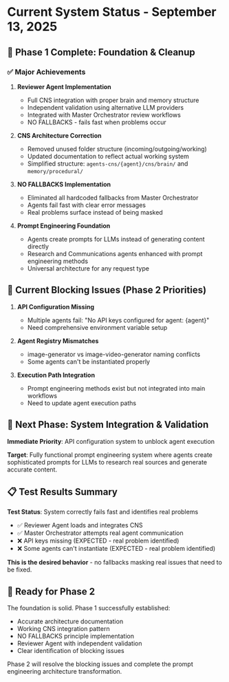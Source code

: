 # Current System Status - September 13, 2025

## 🏁 **Phase 1 Complete: Foundation & Cleanup**

### **✅ Major Achievements**

1. **Reviewer Agent Implementation**
   - Full CNS integration with proper brain and memory structure
   - Independent validation using alternative LLM providers
   - Integrated with Master Orchestrator review workflows
   - NO FALLBACKS - fails fast when problems occur

2. **CNS Architecture Correction**
   - Removed unused folder structure (incoming/outgoing/working)
   - Updated documentation to reflect actual working system
   - Simplified structure: `agents-cns/{agent}/cns/brain/` and `memory/procedural/`

3. **NO FALLBACKS Implementation**
   - Eliminated all hardcoded fallbacks from Master Orchestrator
   - Agents fail fast with clear error messages
   - Real problems surface instead of being masked

4. **Prompt Engineering Foundation**
   - Agents create prompts for LLMs instead of generating content directly
   - Research and Communications agents enhanced with prompt engineering methods
   - Universal architecture for any request type

## 🚧 **Current Blocking Issues (Phase 2 Priorities)**

1. **API Configuration Missing**
   - Multiple agents fail: "No API keys configured for agent: {agent}"
   - Need comprehensive environment variable setup

2. **Agent Registry Mismatches**
   - image-generator vs image-video-generator naming conflicts
   - Some agents can't be instantiated properly

3. **Execution Path Integration**
   - Prompt engineering methods exist but not integrated into main workflows
   - Need to update agent execution paths

## 🎯 **Next Phase: System Integration & Validation**

**Immediate Priority**: API configuration system to unblock agent execution

**Target**: Fully functional prompt engineering system where agents create sophisticated prompts for LLMs to research real sources and generate accurate content.

## 📋 **Test Results Summary**

**Test Status**: System correctly fails fast and identifies real problems
- ✅ Reviewer Agent loads and integrates CNS
- ✅ Master Orchestrator attempts real agent communication  
- ❌ API keys missing (EXPECTED - real problem identified)
- ❌ Some agents can't instantiate (EXPECTED - real problem identified)

**This is the desired behavior** - no fallbacks masking real issues that need to be fixed.

## 🚀 **Ready for Phase 2**

The foundation is solid. Phase 1 successfully established:
- Accurate architecture documentation
- Working CNS integration pattern
- NO FALLBACKS principle implementation
- Reviewer Agent with independent validation
- Clear identification of blocking issues

Phase 2 will resolve the blocking issues and complete the prompt engineering architecture transformation.
